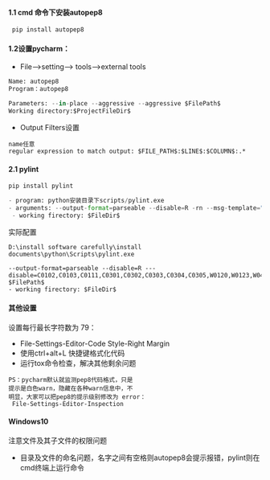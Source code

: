 #### 1.1 cmd 命令下安装autopep8
```
 pip install autopep8
```

#### 1.2设置pycharm：
- File-->setting--> tools-->external tools
```Python
Name: autopep8
Program：autopep8

Parameters: --in-place --aggressive --aggressive $FilePath$
Working directory:$ProjectFileDir$
```

- Output Filters设置
```
name任意
regular expression to match output: $FILE_PATH$:$LINE$:$COLUMN$:.*
```


#### 2.1 pylint
```Python
pip install pylint
```
```python
- program: python安装目录下scripts/pylint.exe
- arguments: --output-format=parseable --disable=R -rn --msg-template="{abspath}:{line}: [{msg_id}({symbol}), {obj}] {msg}" $FilePath$
 - working firectory: $FileDir$
```


实际配置
```
D:\install software carefully\install documents\python\Scripts\pylint.exe

--output-format=parseable --disable=R --- disable=C0102,C0103,C0111,C0301,C0302,C0303,C0304,C0305,W0120,W0123,W0401,W0603,W0612,W0614,W0621,W0622,W0703,E1003,E1101 $FilePath$
- working firectory: $FileDir$
```


#### 其他设置

设置每行最长字符数为 79：
- File-Settings-Editor-Code Style-Right Margin
- 使用ctrl+alt+L 快捷键格式化代码  
- 运行tox命令检查，解决其他剩余问题
```
PS：pycharm默认就监测pep8代码格式，只是
提示是白色warn，隐藏在各种warn信息中，不
明显，大家可以把pep8的提示级别修改为 error：
 File-Settings-Editor-Inspection
```


#### Windows10
注意文件及其子文件的权限问题
- 目录及文件的命名问题，名字之间有空格则autopep8会提示报错，pylint则在cmd终端上运行命令
